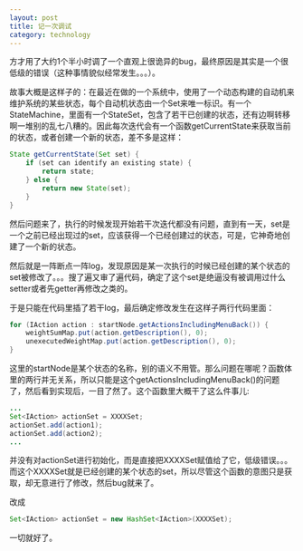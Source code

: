 ```yaml
---
layout: post
title: 记一次调试
category: technology
---
```


方才用了大约1个半小时调了一个直观上很诡异的bug，最终原因是其实是一个很低级的错误（这种事情貌似经常发生。。。）。

故事大概是这样子的：在最近在做的一个系统中，使用了一个动态构建的自动机来维护系统的某些状态，每个自动机状态由一个Set来唯一标识。有一个StateMachine，里面有一个StateSet，包含了若干已创建的状态，还有边啊转移啊一堆别的乱七八糟的。因此每次迭代会有一个函数getCurrentState来获取当前的状态，或者创建一个新的状态，差不多是这样：

<!--break-->

```java
State getCurrentState(Set set) {
    if (set can identify an existing state) {
		return state;
    } else {
		return new State(set);
    }
}
```

然后问题来了，执行的时候发现开始若干次迭代都没有问题，直到有一天，set是一个之前已经出现过的set，应该获得一个已经创建过的状态，可是，它神奇地创建了一个新的状态。

然后就是一阵断点一阵log，发现原因是某一次执行的时候已经创建的某个状态的set被修改了。。。搜了遍又审了遍代码，确定了这个set是绝逼没有被调用过什么setter或者先getter再修改之类的。

于是只能在代码里插了若干log，最后确定修改发生在这样子两行代码里面：

```java
for (IAction action : startNode.getActionsIncludingMenuBack()) {
	weightSumMap.put(action.getDescription(), 0);
	unexecutedWeightMap.put(action.getDescription(), 0);
}
```

这里的startNode是某个状态的名称，别的语义不用管。那么问题在哪呢？函数体里的两行并无关系，所以只能是这个getActionsIncludingMenuBack()的问题了，然后看到实现后，一目了然了。这个函数里大概干了这么件事儿:

```java
...
Set<IAction> actionSet = XXXXSet;
actionSet.add(action1);
actionSet.add(action2);
...
```

并没有对actionSet进行初始化，而是直接把XXXXSet赋值给了它，低级错误。。。而这个XXXXSet就是已经创建的某个状态的set，所以尽管这个函数的意图只是获取，却无意进行了修改，然后bug就来了。

改成

```java
Set<IAction> actionSet = new HashSet<IAction>(XXXXSet);
```

一切就好了。
